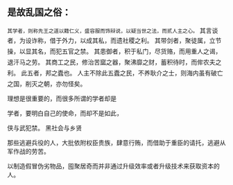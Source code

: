 ## 是故乱国之俗：

`其学者，则称先王之道以籍仁义，盛容服而饰辩说，以疑当世之法，而贰人主之心。`
其言谈者，为设诈称，借于外力，以成其私，而遗社稷之利。
其带剑者，聚徒属，立节操，以显其名，而犯五官之禁。
其患御者，积于私门，尽货赂，而用重人之谒，退汗马之劳。
其商工之民，修治苦窳之器，聚沸靡之财，蓄积待时，而侔农夫之利。
此五者，邦之蠹也。
人主不除此五蠹之民，不养耿介之士，则海内虽有破亡之国，削灭之朝，亦勿怪矣。

理想是很重要的，而很多所谓的学者却是

学者，要明白自己的使命，而却不是如此，

侠与武犯禁。 黑社会与乡贤

那些逃避兵役的人，大批依附权臣贵族，肆意行贿，而借助于重臣的请托，逃避从军作战的劳苦。

以制造假冒伪劣物品，囤聚居奇而并非通过升级效率或者升级技术来获取资本的人。
